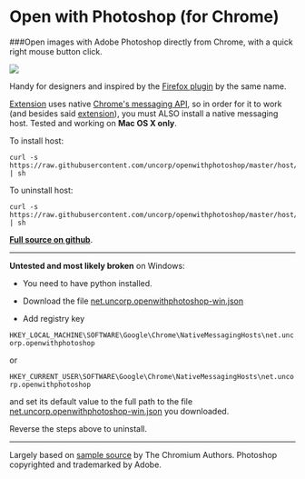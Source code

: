 # Open with Photoshop (for Chrome)

###Open images with Adobe Photoshop directly from Chrome, with a quick right mouse button click.

![](https://lh4.googleusercontent.com/Hie1Uyl-8a_XnM_5Rp_6msPXzoCsSsRLEWuRNFoM6MtIR7CENXEvEvpFV4BEhVtyaEojel2tdDU=s1280-h800-e365-rw)

Handy for designers and inspired by the [Firefox plugin](https://addons.mozilla.org/en-US/firefox/addon/open-with-photoshop/) by the same name.

[Extension](http://goo.gl/Fy982M) uses native [Chrome's messaging API](https://developer.chrome.com/extensions/messaging), so in order for it to work (and besides said [extension](http://goo.gl/Fy982M)), you must ALSO install a native messaging host. Tested and working on **Mac OS X only**. 

To install host:

	curl -s https://raw.githubusercontent.com/uncorp/openwithphotoshop/master/host/install.sh | sh

To uninstall host:

	curl -s https://raw.githubusercontent.com/uncorp/openwithphotoshop/master/host/install.sh | sh

**[Full source on github](http://goo.gl/tb0ZIz)**.

---

**Untested and most likely broken** on Windows:

- You need to have python installed.
- Download the file [net.uncorp.openwithphotoshop-win.json](https://raw.githubusercontent.com/uncorp/openwithphotoshop/master/host/net.uncorp.openwithphotoshop-win.json)

- Add registry key

 `HKEY_LOCAL_MACHINE\SOFTWARE\Google\Chrome\NativeMessagingHosts\net.uncorp.openwithphotoshop`
 
  or
  
  `HKEY_CURRENT_USER\SOFTWARE\Google\Chrome\NativeMessagingHosts\net.uncorp.openwithphotoshop`
  
  and set its default value to the full path to the file [net.uncorp.openwithphotoshop-win.json](https://raw.githubusercontent.com/uncorp/openwithphotoshop/master/host/net.uncorp.openwithphotoshop-win.json) you downloaded.
  
Reverse the steps above to uninstall.

---

Largely based on [sample source](http://src.chromium.org/viewvc/chrome/trunk/src/chrome/common/extensions/docs/examples/api/nativeMessaging/) by The Chromium Authors. Photoshop copyrighted and trademarked by Adobe.